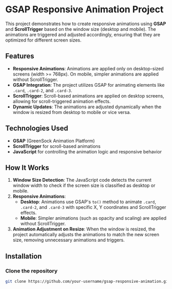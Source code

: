 # GSAP Responsive Animation Project

This project demonstrates how to create responsive animations using **GSAP** and **ScrollTrigger** based on the window size (desktop and mobile). The animations are triggered and adjusted accordingly, ensuring that they are optimized for different screen sizes.

## Features

- **Responsive Animations**: Animations are applied only on desktop-sized screens (width >= 768px). On mobile, simpler animations are applied without ScrollTrigger.
- **GSAP Integration**: The project utilizes GSAP for animating elements like `.card`, `.card-2`, and `.card-3`.
- **ScrollTrigger**: Scroll-based animations are applied on desktop screens, allowing for scroll-triggered animation effects.
- **Dynamic Updates**: The animations are adjusted dynamically when the window is resized from desktop to mobile or vice versa.

## Technologies Used

- **GSAP** (GreenSock Animation Platform)
- **ScrollTrigger** for scroll-based animations
- **JavaScript** for controlling the animation logic and responsive behavior

## How It Works

1. **Window Size Detection**: The JavaScript code detects the current window width to check if the screen size is classified as desktop or mobile.
2. **Responsive Animations**:
   - **Desktop**: Animations use GSAP's `to()` method to animate `.card`, `.card-2`, and `.card-3` with specific X, Y coordinates and ScrollTrigger effects.
   - **Mobile**: Simpler animations (such as opacity and scaling) are applied without ScrollTrigger.
3. **Animation Adjustment on Resize**: When the window is resized, the project automatically adjusts the animations to match the new screen size, removing unnecessary animations and triggers.

## Installation

### Clone the repository

```bash
git clone https://github.com/your-username/gsap-responsive-animation.git
```
